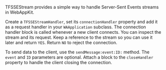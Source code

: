 TFSSEStream provides a simple way to handle Server-Sent Events streams in WebAppKit.

Create a `TFSSEStreamHandler`, set its `connectionHandler` property and add it as a request handler in your `WAApplication` subclass. The connection handler block is called whenever a new client connects. You can inspect the stream and its request. Keep a reference to the stream so you can use it later and return `YES`. Return `NO` to reject the connection.

To send data to the client, use the `sendMessage:event:ID:` method. The `event` and `ID` parameters are optional. Attach a block to the `closeHandler` property to handle the client closing the connection.